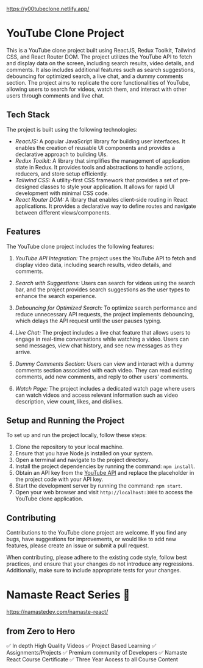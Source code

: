 
https://y00tubeclone.netlify.app/ 
# YouTube Clone Project

This is a YouTube clone project built using ReactJS, Redux Toolkit, Tailwind CSS, and React Router DOM. The project utilizes the YouTube API to fetch and display data on the screen, including search results, video details, and comments. It also includes additional features such as search suggestions, debouncing for optimized search, a live chat, and a dummy comments section. The project aims to replicate the core functionalities of YouTube, allowing users to search for videos, watch them, and interact with other users through comments and live chat.

## Tech Stack

The project is built using the following technologies:

- *ReactJS:* A popular JavaScript library for building user interfaces. It enables the creation of reusable UI components and provides a declarative approach to building UIs.
- *Redux Toolkit:* A library that simplifies the management of application state in Redux. It provides tools and abstractions to handle actions, reducers, and store setup efficiently.
- *Tailwind CSS:* A utility-first CSS framework that provides a set of pre-designed classes to style your application. It allows for rapid UI development with minimal CSS code.
- *React Router DOM:* A library that enables client-side routing in React applications. It provides a declarative way to define routes and navigate between different views/components.

## Features

The YouTube clone project includes the following features:

1. *YouTube API Integration:* The project uses the YouTube API to fetch and display video data, including search results, video details, and comments.

2. *Search with Suggestions:* Users can search for videos using the search bar, and the project provides search suggestions as the user types to enhance the search experience.

3. *Debouncing for Optimized Search:* To optimize search performance and reduce unnecessary API requests, the project implements debouncing, which delays the API request until the user pauses typing.

4. *Live Chat:* The project includes a live chat feature that allows users to engage in real-time conversations while watching a video. Users can send messages, view chat history, and see new messages as they arrive.

5. *Dummy Comments Section:* Users can view and interact with a dummy comments section associated with each video. They can read existing comments, add new comments, and reply to other users' comments.

6. *Watch Page:* The project includes a dedicated watch page where users can watch videos and access relevant information such as video description, view count, likes, and dislikes.

## Setup and Running the Project

To set up and run the project locally, follow these steps:

1. Clone the repository to your local machine.
2. Ensure that you have Node.js installed on your system.
3. Open a terminal and navigate to the project directory.
4. Install the project dependencies by running the command: `npm install`.
5. Obtain an API key from the [YouTube API](https://developers.google.com/youtube/registering_an_application) and replace the placeholder in the project code with your API key.
6. Start the development server by running the command: `npm start`.
7. Open your web browser and visit `http://localhost:3000` to access the YouTube clone application.

## Contributing

Contributions to the YouTube clone project are welcome. If you find any bugs, have suggestions for improvements, or would like to add new features, please create an issue or submit a pull request.

When contributing, please adhere to the existing code style, follow best practices, and ensure that your changes do not introduce any regressions. Additionally, make sure to include appropriate tests for your changes.

# Namaste React Series 🚀
https://namastedev.com/namaste-react/
## from Zero to Hero
✅ In depth High Quality Videos
✅ Project Based Learning
✅ Assignments/Projects
✅ Premium community of Developers
✅ Namaste React Course Certificate
✅ Three Year Access to all Course Content

